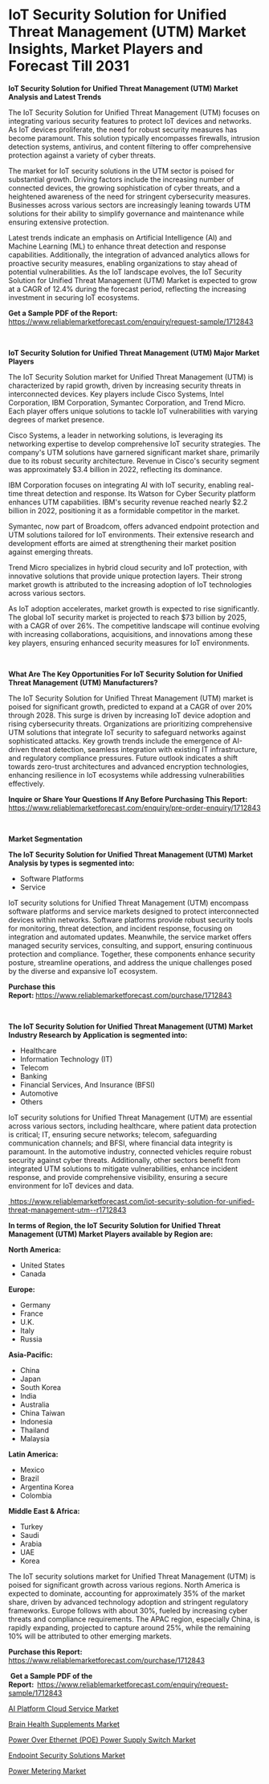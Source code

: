 <p><h1>IoT Security Solution for Unified Threat Management (UTM) Market Insights, Market Players and Forecast Till 2031</h1></p><p><strong>IoT Security Solution for Unified Threat Management (UTM) Market Analysis and Latest Trends</strong></p>
<p><p>The IoT Security Solution for Unified Threat Management (UTM) focuses on integrating various security features to protect IoT devices and networks. As IoT devices proliferate, the need for robust security measures has become paramount. This solution typically encompasses firewalls, intrusion detection systems, antivirus, and content filtering to offer comprehensive protection against a variety of cyber threats.</p><p>The market for IoT security solutions in the UTM sector is poised for substantial growth. Driving factors include the increasing number of connected devices, the growing sophistication of cyber threats, and a heightened awareness of the need for stringent cybersecurity measures. Businesses across various sectors are increasingly leaning towards UTM solutions for their ability to simplify governance and maintenance while ensuring extensive protection.</p><p>Latest trends indicate an emphasis on Artificial Intelligence (AI) and Machine Learning (ML) to enhance threat detection and response capabilities. Additionally, the integration of advanced analytics allows for proactive security measures, enabling organizations to stay ahead of potential vulnerabilities. As the IoT landscape evolves, the IoT Security Solution for Unified Threat Management (UTM) Market is expected to grow at a CAGR of 12.4% during the forecast period, reflecting the increasing investment in securing IoT ecosystems.</p></p>
<p><strong>Get a Sample PDF of the Report:&nbsp;</strong> <a href="https://www.reliablemarketforecast.com/enquiry/request-sample/1712843?utm_campaign=1806&utm_medium=2&utm_source=Github&utm_content=ia&utm_term=22102024&utm_id=iot-security-solution-for-unified-threat-management-utm">https://www.reliablemarketforecast.com/enquiry/request-sample/1712843</a></p>
<p>&nbsp;</p>
<p><strong>IoT Security Solution for Unified Threat Management (UTM) Major Market Players</strong></p>
<p><p>The IoT Security Solution market for Unified Threat Management (UTM) is characterized by rapid growth, driven by increasing security threats in interconnected devices. Key players include Cisco Systems, Intel Corporation, IBM Corporation, Symantec Corporation, and Trend Micro. Each player offers unique solutions to tackle IoT vulnerabilities with varying degrees of market presence.</p><p>Cisco Systems, a leader in networking solutions, is leveraging its networking expertise to develop comprehensive IoT security strategies. The company's UTM solutions have garnered significant market share, primarily due to its robust security architecture. Revenue in Cisco's security segment was approximately $3.4 billion in 2022, reflecting its dominance.</p><p>IBM Corporation focuses on integrating AI with IoT security, enabling real-time threat detection and response. Its Watson for Cyber Security platform enhances UTM capabilities. IBM's security revenue reached nearly $2.2 billion in 2022, positioning it as a formidable competitor in the market.</p><p>Symantec, now part of Broadcom, offers advanced endpoint protection and UTM solutions tailored for IoT environments. Their extensive research and development efforts are aimed at strengthening their market position against emerging threats.</p><p>Trend Micro specializes in hybrid cloud security and IoT protection, with innovative solutions that provide unique protection layers. Their strong market growth is attributed to the increasing adoption of IoT technologies across various sectors.</p><p>As IoT adoption accelerates, market growth is expected to rise significantly. The global IoT security market is projected to reach $73 billion by 2025, with a CAGR of over 26%. The competitive landscape will continue evolving with increasing collaborations, acquisitions, and innovations among these key players, ensuring enhanced security measures for IoT environments.</p></p>
<p>&nbsp;</p>
<p><strong>What Are The Key Opportunities For IoT Security Solution for Unified Threat Management (UTM) Manufacturers?</strong></p>
<p><p>The IoT Security Solution for Unified Threat Management (UTM) market is poised for significant growth, predicted to expand at a CAGR of over 20% through 2028. This surge is driven by increasing IoT device adoption and rising cybersecurity threats. Organizations are prioritizing comprehensive UTM solutions that integrate IoT security to safeguard networks against sophisticated attacks. Key growth trends include the emergence of AI-driven threat detection, seamless integration with existing IT infrastructure, and regulatory compliance pressures. Future outlook indicates a shift towards zero-trust architectures and advanced encryption technologies, enhancing resilience in IoT ecosystems while addressing vulnerabilities effectively.</p></p>
<p><strong>Inquire or Share Your Questions If Any Before Purchasing This Report:</strong> <a href="https://www.reliablemarketforecast.com/enquiry/pre-order-enquiry/1712843?utm_campaign=1806&utm_medium=2&utm_source=Github&utm_content=ia&utm_term=22102024&utm_id=iot-security-solution-for-unified-threat-management-utm">https://www.reliablemarketforecast.com/enquiry/pre-order-enquiry/1712843</a></p>
<p>&nbsp;</p>
<p><strong>Market Segmentation</strong></p>
<p><strong>The IoT Security Solution for Unified Threat Management (UTM) Market Analysis by types is segmented into:</strong></p>
<p><ul><li>Software Platforms</li><li>Service</li></ul></p>
<p><p>IoT security solutions for Unified Threat Management (UTM) encompass software platforms and service markets designed to protect interconnected devices within networks. Software platforms provide robust security tools for monitoring, threat detection, and incident response, focusing on integration and automated updates. Meanwhile, the service market offers managed security services, consulting, and support, ensuring continuous protection and compliance. Together, these components enhance security posture, streamline operations, and address the unique challenges posed by the diverse and expansive IoT ecosystem.</p></p>
<p><strong>Purchase this Report:&nbsp;</strong><a href="https://www.reliablemarketforecast.com/purchase/1712843?utm_campaign=1806&utm_medium=2&utm_source=Github&utm_content=ia&utm_term=22102024&utm_id=iot-security-solution-for-unified-threat-management-utm">https://www.reliablemarketforecast.com/purchase/1712843</a></p>
<p>&nbsp;</p>
<p><strong>The IoT Security Solution for Unified Threat Management (UTM) Market Industry Research by Application is segmented into:</strong></p>
<p><ul><li>Healthcare</li><li>Information Technology (IT)</li><li>Telecom</li><li>Banking</li><li>Financial Services, And Insurance (BFSI)</li><li>Automotive</li><li>Others</li></ul></p>
<p><p>IoT security solutions for Unified Threat Management (UTM) are essential across various sectors, including healthcare, where patient data protection is critical; IT, ensuring secure networks; telecom, safeguarding communication channels; and BFSI, where financial data integrity is paramount. In the automotive industry, connected vehicles require robust security against cyber threats. Additionally, other sectors benefit from integrated UTM solutions to mitigate vulnerabilities, enhance incident response, and provide comprehensive visibility, ensuring a secure environment for IoT devices and data.</p></p>
<p><a href="https://www.reliablemarketforecast.com/iot-security-solution-for-unified-threat-management-utm--r1712843?utm_campaign=1806&utm_medium=2&utm_source=Github&utm_content=ia&utm_term=22102024&utm_id=iot-security-solution-for-unified-threat-management-utm">&nbsp;https://www.reliablemarketforecast.com/iot-security-solution-for-unified-threat-management-utm--r1712843</a></p>
<p><strong>In terms of Region, the IoT Security Solution for Unified Threat Management (UTM) Market Players available by Region are:</strong></p>
<p>
    <p> <strong> North America: </strong>
        <ul>
            <li>United States</li>
            <li>Canada</li>
        </ul>
        </p> 
    <p> <strong> Europe: </strong>
        <ul>
            <li>Germany</li>
            <li>France</li>
            <li>U.K.</li>
            <li>Italy</li>
            <li>Russia</li>
        </ul>
        </p> 
    <p> <strong> Asia-Pacific: </strong>
        <ul>
            <li>China</li>
            <li>Japan</li>
            <li>South Korea</li>
            <li>India</li>
            <li>Australia</li>
            <li>China Taiwan</li>
            <li>Indonesia</li>
            <li>Thailand</li>
            <li>Malaysia</li>
        </ul>
        </p> 
    <p> <strong> Latin America: </strong>
        <ul>
            <li>Mexico</li>
            <li>Brazil</li>
            <li>Argentina Korea</li>
            <li>Colombia</li>
        </ul>
        </p> 
    <p> <strong> Middle East & Africa: </strong>
        <ul>
            <li>Turkey</li>
            <li>Saudi</li>
            <li>Arabia</li>
            <li>UAE</li>
            <li>Korea</li>
        </ul>
    </p>
    </p>
<p><p>The IoT security solutions market for Unified Threat Management (UTM) is poised for significant growth across various regions. North America is expected to dominate, accounting for approximately 35% of the market share, driven by advanced technology adoption and stringent regulatory frameworks. Europe follows with about 30%, fueled by increasing cyber threats and compliance requirements. The APAC region, especially China, is rapidly expanding, projected to capture around 25%, while the remaining 10% will be attributed to other emerging markets.</p></p>
<p><strong>Purchase this Report: </strong><a href="https://www.reliablemarketforecast.com/purchase/1712843?utm_campaign=1806&utm_medium=2&utm_source=Github&utm_content=ia&utm_term=22102024&utm_id=iot-security-solution-for-unified-threat-management-utm">https://www.reliablemarketforecast.com/purchase/1712843</a></p>
<p>&nbsp;<strong>Get a Sample PDF of the Report:&nbsp;&nbsp;</strong><a href="https://www.reliablemarketforecast.com/enquiry/request-sample/1712843?utm_campaign=1806&utm_medium=2&utm_source=Github&utm_content=ia&utm_term=22102024&utm_id=iot-security-solution-for-unified-threat-management-utm">https://www.reliablemarketforecast.com/enquiry/request-sample/1712843</a></p>
<p><strong></strong></p>
<p><p><a href="https://www.linkedin.com/pulse/global-ai-platform-cloud-service-industry-analysis-share-growth-y3ntf?utm_campaign=1806&utm_medium=2&utm_source=Github&utm_content=ia&utm_term=22102024&utm_id=iot-security-solution-for-unified-threat-management-utm">AI Platform Cloud Service Market</a></p><p><a href="https://www.linkedin.com/pulse/brain-health-supplements-sector-surge-54-growth-roadmap-2031-03njf?utm_campaign=1806&utm_medium=2&utm_source=Github&utm_content=ia&utm_term=22102024&utm_id=iot-security-solution-for-unified-threat-management-utm">Brain Health Supplements Market</a></p><p><a href="https://github.com/pinesamshigoz/Market-Research-Report-List-1/blob/main/power-over-ethernet-poe-power-supply-switch-market.md?utm_campaign=1806&utm_medium=2&utm_source=Github&utm_content=ia&utm_term=22102024&utm_id=iot-security-solution-for-unified-threat-management-utm">Power Over Ethernet (POE) Power Supply Switch Market</a></p><p><a href="https://www.linkedin.com/pulse/endpoint-security-solutions-market-report-product-type-end-k9fqf?utm_campaign=1806&utm_medium=2&utm_source=Github&utm_content=ia&utm_term=22102024&utm_id=iot-security-solution-for-unified-threat-management-utm">Endpoint Security Solutions Market</a></p><p><a href="https://www.linkedin.com/pulse/global-power-metering-market-forecast-2024-2031-trends-impact-2fnff?utm_campaign=1806&utm_medium=2&utm_source=Github&utm_content=ia&utm_term=22102024&utm_id=iot-security-solution-for-unified-threat-management-utm">Power Metering Market</a></p></p>